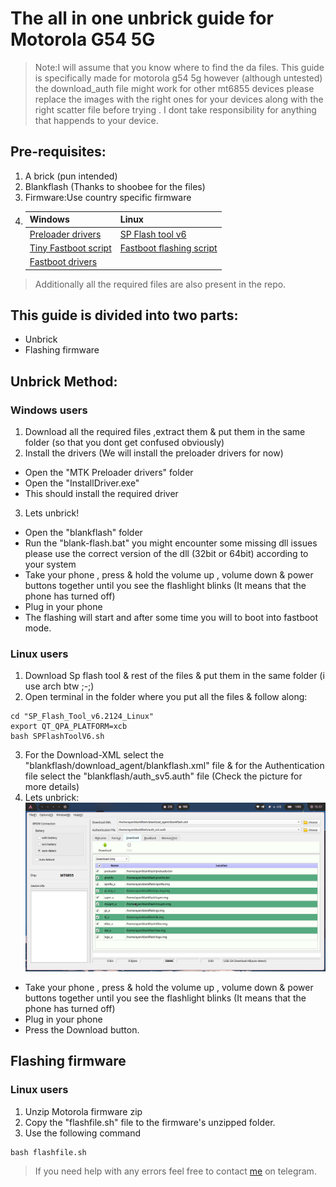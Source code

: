 # The all in one unbrick guide for Motorola G54 5G
>Note:I will assume that you know where to find the da files. This guide is specifically made for motorola g54 5g however (although untested) the download_auth file might work for other mt6855 devices please replace the images with the right ones for your devices along with the right scatter file before trying . I dont take responsibility for anything that happends to your device.

## Pre-requisites:
1) A brick (pun intended)
2) Blankflash (Thanks to shoobee for the files)
3) Firmware:Use country specific firmware 
4) | Windows | Linux |
   | ------- | ----- |
   | [Preloader drivers](https://drive.google.com/file/d/1HTXcYg5OB6oWhr6Fe-DeIXqv7P0olk60/view?usp=sharing) | [SP Flash tool v6](https://spflashtools.com/linux/sp-flash-tool-v6-2124-for-linux) |
   | [Tiny Fastboot script](https://mirrors.lolinet.com/software/windows/TinyFastbootScript/) | [Fastboot flashing script](https://github.com/not-ayan/motorola_g54_unbrick_guide/blob/main/flashfile.sh) |
   | [Fastboot drivers](https://dl.google.com/android/repository/usb_driver_r13-windows.zip) | |
>Additionally all the required files are also present in the repo.

## This guide is divided into two parts:
- Unbrick 
- Flashing firmware

## Unbrick Method:

### Windows users
1) Download all the required files ,extract them & put them in the same folder (so that you dont get confused obviously)
2) Install the drivers (We will install the preloader drivers for now)
- Open the "MTK Preloader drivers" folder 
- Open the "InstallDriver.exe"
- This should install the required driver
3) Lets unbrick!
- Open the "blankflash" folder
- Run the "blank-flash.bat" you might encounter some missing dll issues please use the correct version of the dll (32bit or 64bit) according to your system
- Take your phone , press & hold the volume up , volume down & power buttons together until you see the flashlight blinks (It means that the phone has turned off)
- Plug in your phone
- The flashing will start and after some time you will to boot into fastboot mode.

### Linux users
1) Download Sp flash tool & rest of the files & put them in the same folder (i use arch btw ;-;)
2) Open terminal in the folder where you put all the files & follow along:
```
cd "SP_Flash_Tool_v6.2124_Linux"
export QT_QPA_PLATFORM=xcb 
bash SPFlashToolV6.sh
``` 
3) For the Download-XML select the "blankflash/download_agent/blankflash.xml" file & for the Authentication file select the "blankflash/auth_sv5.auth" file (Check the picture for more details)
4) Lets unbrick: 
![Sp flash tool on linux](/assets/1-linux.png)
- Take your phone , press & hold the volume up , volume down & power buttons together until you see the flashlight blinks (It means that the phone has turned off)
- Plug in your phone
- Press the Download button.


## Flashing firmware

### Linux users
1) Unzip Motorola firmware zip
2) Copy the "flashfile.sh" file to the firmware's unzipped folder.
3) Use the following command
```
bash flashfile.sh
```

>If you need help with any errors feel free to contact [me](t.me/not_ayan99) on telegram.
